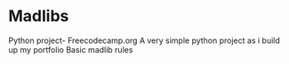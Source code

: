 # Madlibs
Python project- Freecodecamp.org
A very simple python project as i build up my portfolio
Basic madlib rules
